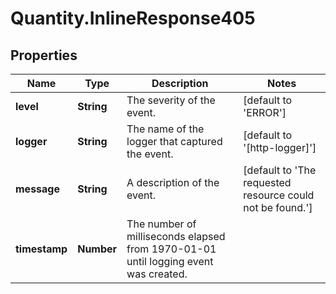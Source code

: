 # Quantity.InlineResponse405

## Properties
Name | Type | Description | Notes
------------ | ------------- | ------------- | -------------
**level** | **String** | The severity of the event. | [default to &#39;ERROR&#39;]
**logger** | **String** | The name of the logger that captured the event. | [default to &#39;[http-logger]&#39;]
**message** | **String** | A description of the event. | [default to &#39;The requested resource could not be found.&#39;]
**timestamp** | **Number** | The number of milliseconds elapsed from 1970-01-01 until logging event was created. | 


